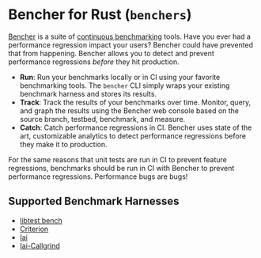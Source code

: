 # Bencher for Rust (`benchers`)

[Bencher](https://bencher.dev) is a suite of
[continuous benchmarking](https://bencher.dev/docs/explanation/continuous-benchmarking/) tools.
Have you ever had a performance regression impact your users?
Bencher could have prevented that from happening.
Bencher allows you to detect and prevent performance regressions _before_ they hit production.

- **Run**: Run your benchmarks locally or in CI using your favorite benchmarking tools. The `bencher` CLI simply wraps your existing benchmark harness and stores its results.
- **Track**: Track the results of your benchmarks over time. Monitor, query, and graph the results using the Bencher web console based on the source branch, testbed, benchmark, and measure.
- **Catch**: Catch performance regressions in CI. Bencher uses state of the art, customizable analytics to detect performance regressions before they make it to production.

For the same reasons that unit tests are run in CI to prevent feature regressions, benchmarks should be run in CI with Bencher to prevent performance regressions. Performance bugs are bugs!

## Supported Benchmark Harnesses

- [libtest bench](https://bencher.dev/docs/explanation/adapters/#-rust-bench)
- [Criterion](https://bencher.dev/docs/explanation/adapters/#-rust-criterion)
- [Iai](https://bencher.dev/docs/explanation/adapters/#-rust-iai)
- [Iai-Callgrind](https://bencher.dev/docs/explanation/adapters/#-rust-iai-callgrind)
